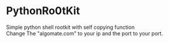 # PythonRo0tKit
Simple python shell rootkit with self copying function  
Change The "algomate.com" to your ip and the port to your port.

